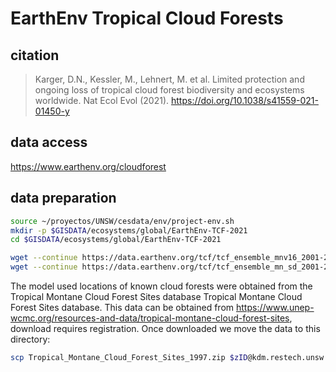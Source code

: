 # EarthEnv Tropical Cloud Forests

## citation

> Karger, D.N., Kessler, M., Lehnert, M. et al. Limited protection and ongoing loss of tropical cloud forest biodiversity and ecosystems worldwide. Nat Ecol Evol (2021). https://doi.org/10.1038/s41559-021-01450-y

## data access

https://www.earthenv.org/cloudforest

## data preparation

```sh
source ~/proyectos/UNSW/cesdata/env/project-env.sh
mkdir -p $GISDATA/ecosystems/global/EarthEnv-TCF-2021
cd $GISDATA/ecosystems/global/EarthEnv-TCF-2021

wget --continue https://data.earthenv.org/tcf/tcf_ensemble_mnv16_2001-2018.tif
wget --continue https://data.earthenv.org/tcf/tcf_ensemble_mn_sd_2001-2018_v16.zip

```

The model used locations of known cloud forests were obtained from the Tropical Montane Cloud Forest Sites database Tropical Montane Cloud Forest Sites database. This data can be obtained from https://www.unep-wcmc.org/resources-and-data/tropical-montane-cloud-forest-sites, download requires registration. Once downloaded we move the data to this directory:

```sh
scp Tropical_Montane_Cloud_Forest_Sites_1997.zip $zID@kdm.restech.unsw.edu.au:/srv/scratch/cesdata/gisdata/ecosystems/global/EarthEnv-TCF-2021

```
